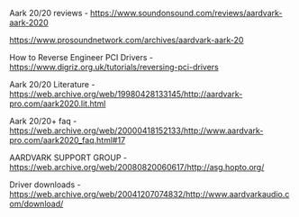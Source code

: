 Aark 20/20 reviews - https://www.soundonsound.com/reviews/aardvark-aark-2020

https://www.prosoundnetwork.com/archives/aardvark-aark-20

How to Reverse Engineer PCI Drivers - https://www.digriz.org.uk/tutorials/reversing-pci-drivers

Aark 20/20 Literature - https://web.archive.org/web/19980428133145/http://aardvark-pro.com/aark2020.lit.html

Aark 20/20+ faq - https://web.archive.org/web/20000418152133/http://www.aardvark-pro.com/aark2020_faq.html#17

AARDVARK SUPPORT GROUP - 
https://web.archive.org/web/20080820060617/http://asg.hopto.org/

Driver downloads - https://web.archive.org/web/20041207074832/http://www.aardvarkaudio.com/download/

